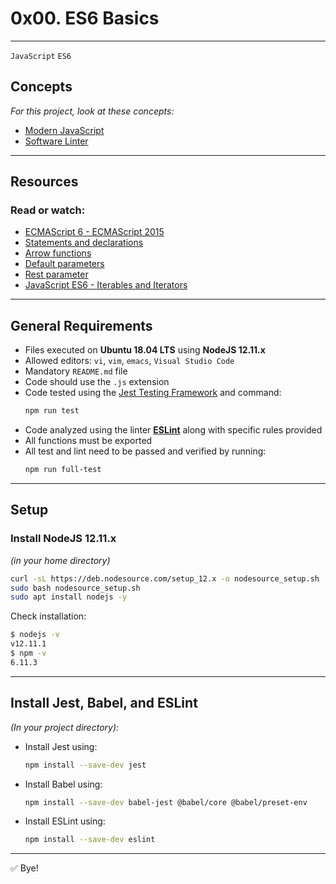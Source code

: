 
# 0x00. ES6 Basics  
---
`JavaScript` `ES6`  

## Concepts  
*For this project, look at these concepts:*  

- [Modern JavaScript](https://developer.mozilla.org/en-US/docs/Web/JavaScript)  
- [Software Linter](https://eslint.org/)  

---
## Resources  
### Read or watch:  
- [ECMAScript 6 - ECMAScript 2015](https://www.ecma-international.org/ecma-262/6.0/)  
- [Statements and declarations](https://developer.mozilla.org/en-US/docs/Web/JavaScript/Reference/Statements)  
- [Arrow functions](https://developer.mozilla.org/en-US/docs/Web/JavaScript/Reference/Functions/Arrow_functions)  
- [Default parameters](https://developer.mozilla.org/en-US/docs/Web/JavaScript/Reference/Functions/Default_parameters)  
- [Rest parameter](https://developer.mozilla.org/en-US/docs/Web/JavaScript/Reference/Functions/rest_parameters)  
- [JavaScript ES6 - Iterables and Iterators](https://developer.mozilla.org/en-US/docs/Web/JavaScript/Reference/Iteration_protocols)  

---

## General Requirements  
- Files executed on **Ubuntu 18.04 LTS** using **NodeJS 12.11.x**  
- Allowed editors: `vi`, `vim`, `emacs`, `Visual Studio Code`  
- Mandatory `README.md` file  
- Code should use the `.js` extension  
- Code tested using the [Jest Testing Framework](https://jestjs.io/) and command:  
  ```bash
  npm run test
  ```
- Code analyzed using the linter **[ESLint](https://eslint.org/)** along with specific rules provided  
- All functions must be exported  
- All test and lint need to be passed and verified by running:  
  ```bash
  npm run full-test
  ```

---

## Setup  

### Install NodeJS 12.11.x  
*(in your home directory)*  

```bash
curl -sL https://deb.nodesource.com/setup_12.x -o nodesource_setup.sh
sudo bash nodesource_setup.sh
sudo apt install nodejs -y
```

Check installation:  
```bash
$ nodejs -v
v12.11.1
$ npm -v
6.11.3
```

---

## Install Jest, Babel, and ESLint  
*(In your project directory):*  

- Install Jest using:  
  ```bash
  npm install --save-dev jest
  ```
- Install Babel using:  
  ```bash
  npm install --save-dev babel-jest @babel/core @babel/preset-env
  ```
- Install ESLint using:  
  ```bash
  npm install --save-dev eslint
  ```

---


 

✅ Bye!